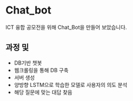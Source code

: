 # Chat_bot
ICT 융합 공모전을 위해 Chat_Bot을 만들어 보았습니다.


## 과정 및 

- DB기반 챗봇
- 웹크롤링을 통해 DB 구축
- 서버 생성
- 양방향 LSTM으로 학습한 모델로 사용자의 의도 분석 
- 해당 질문에 맞는 대답 찾음
